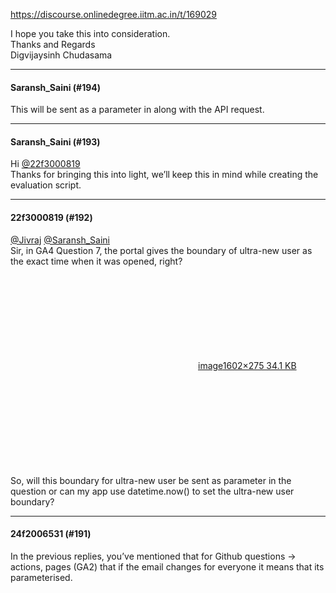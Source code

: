 https://discourse.onlinedegree.iitm.ac.in/t/169029

I hope you take this into consideration.<br/>
Thanks and Regards<br/>
Digvijaysinh Chudasama</p><hr>

<h4>Saransh_Saini (#194)</h4>
<p>This will be sent as a parameter in along with the API request.</p><hr>

<h4>Saransh_Saini (#193)</h4>
<p>Hi <a class="mention" href="/u/22f3000819">@22f3000819</a><br/>
Thanks for bringing this into light, we’ll keep this in mind while creating the evaluation script.</p><hr>

<h4>22f3000819 (#192)</h4>
<p><a class="mention" href="/u/jivraj">@Jivraj</a> <a class="mention" href="/u/saransh_saini">@Saransh_Saini</a><br/>
Sir, in GA4 Question 7, the portal gives the boundary of ultra-new user as the exact time when it was opened, right?<br/>
<div class="lightbox-wrapper"><a class="lightbox" data-download-href="/uploads/short-url/kIdaYkWwtd5Iwnr2G8HEQkxszY9.png?dl=1" href="https://europe1.discourse-cdn.com/flex013/uploads/iitm/original/3X/9/1/912aea18fd5f3ba6ceaa9ee01db45fe4b90932cd.png" rel="noopener nofollow ugc" title="image"><div class="meta"><svg aria-hidden="true" class="fa d-icon d-icon-far-image svg-icon"><use href="#far-image"></use></svg><span class="filename">image</span><span class="informations">1602×275 34.1 KB</span><svg aria-hidden="true" class="fa d-icon d-icon-discourse-expand svg-icon"><use href="#discourse-expand"></use></svg></div></a></div><br/>
So, will this boundary for ultra-new user be sent as parameter in the question or can my app use datetime.now() to set the ultra-new user boundary?</p><hr>

<h4>24f2006531 (#191)</h4>
<p>In the previous replies, you’ve mentioned that for Github questions → actions, pages (GA2) that if the email changes for everyone it means that its parameterised.